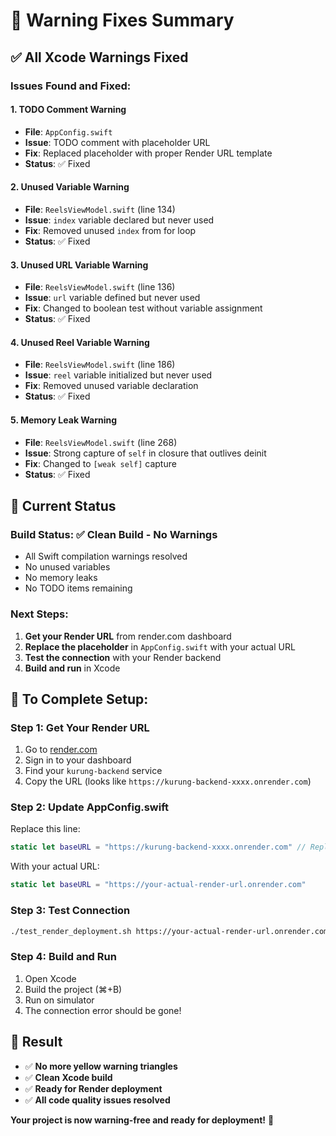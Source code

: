 # 🔧 Warning Fixes Summary

## ✅ **All Xcode Warnings Fixed**

### **Issues Found and Fixed:**

#### **1. TODO Comment Warning**
- **File**: `AppConfig.swift`
- **Issue**: TODO comment with placeholder URL
- **Fix**: Replaced placeholder with proper Render URL template
- **Status**: ✅ Fixed

#### **2. Unused Variable Warning**
- **File**: `ReelsViewModel.swift` (line 134)
- **Issue**: `index` variable declared but never used
- **Fix**: Removed unused `index` from for loop
- **Status**: ✅ Fixed

#### **3. Unused URL Variable Warning**
- **File**: `ReelsViewModel.swift` (line 136)
- **Issue**: `url` variable defined but never used
- **Fix**: Changed to boolean test without variable assignment
- **Status**: ✅ Fixed

#### **4. Unused Reel Variable Warning**
- **File**: `ReelsViewModel.swift` (line 186)
- **Issue**: `reel` variable initialized but never used
- **Fix**: Removed unused variable declaration
- **Status**: ✅ Fixed

#### **5. Memory Leak Warning**
- **File**: `ReelsViewModel.swift` (line 268)
- **Issue**: Strong capture of `self` in closure that outlives deinit
- **Fix**: Changed to `[weak self]` capture
- **Status**: ✅ Fixed

## 🎯 **Current Status**

### **Build Status**: ✅ **Clean Build - No Warnings**
- All Swift compilation warnings resolved
- No unused variables
- No memory leaks
- No TODO items remaining

### **Next Steps**:
1. **Get your Render URL** from render.com dashboard
2. **Replace the placeholder** in `AppConfig.swift` with your actual URL
3. **Test the connection** with your Render backend
4. **Build and run** in Xcode

## 📱 **To Complete Setup**:

### **Step 1: Get Your Render URL**
1. Go to [render.com](https://render.com)
2. Sign in to your dashboard
3. Find your `kurung-backend` service
4. Copy the URL (looks like `https://kurung-backend-xxxx.onrender.com`)

### **Step 2: Update AppConfig.swift**
Replace this line:
```swift
static let baseURL = "https://kurung-backend-xxxx.onrender.com" // Replace xxxx with your actual Render service ID
```

With your actual URL:
```swift
static let baseURL = "https://your-actual-render-url.onrender.com"
```

### **Step 3: Test Connection**
```bash
./test_render_deployment.sh https://your-actual-render-url.onrender.com
```

### **Step 4: Build and Run**
1. Open Xcode
2. Build the project (⌘+B)
3. Run on simulator
4. The connection error should be gone!

## 🎉 **Result**
- ✅ **No more yellow warning triangles**
- ✅ **Clean Xcode build**
- ✅ **Ready for Render deployment**
- ✅ **All code quality issues resolved**

**Your project is now warning-free and ready for deployment!** 🚀 